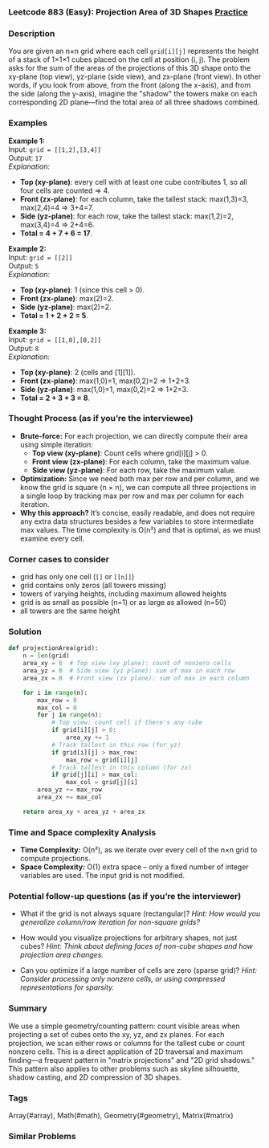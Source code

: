 ### Leetcode 883 (Easy): Projection Area of 3D Shapes [Practice](https://leetcode.com/problems/projection-area-of-3d-shapes)

### Description  
You are given an n×n grid where each cell `grid[i][j]` represents the height of a stack of 1×1×1 cubes placed on the cell at position (i, j). The problem asks for the sum of the areas of the projections of this 3D shape onto the xy-plane (top view), yz-plane (side view), and zx-plane (front view). In other words, if you look from above, from the front (along the x-axis), and from the side (along the y-axis), imagine the "shadow" the towers make on each corresponding 2D plane—find the total area of all three shadows combined.

### Examples  

**Example 1:**  
Input: `grid = [[1,2],[3,4]]`  
Output: `17`  
*Explanation:*
- **Top (xy-plane)**: every cell with at least one cube contributes 1, so all four cells are counted ⇒ 4.
- **Front (zx-plane)**: for each column, take the tallest stack: max(1,3)=3, max(2,4)=4 ⇒ 3+4=7.
- **Side (yz-plane)**: for each row, take the tallest stack: max(1,2)=2, max(3,4)=4 ⇒ 2+4=6.
- **Total = 4 + 7 + 6 = 17**.

**Example 2:**  
Input: `grid = [[2]]`  
Output: `5`  
*Explanation:*
- **Top (xy-plane)**: 1 (since this cell > 0).
- **Front (zx-plane)**: max(2)=2.
- **Side (yz-plane)**: max(2)=2.
- **Total = 1 + 2 + 2 = 5**.

**Example 3:**  
Input: `grid = [[1,0],[0,2]]`  
Output: `8`  
*Explanation:*
- **Top (xy-plane)**: 2 (cells  and [1][1]).
- **Front (zx-plane)**: max(1,0)=1, max(0,2)=2 ⇒ 1+2=3.
- **Side (yz-plane)**: max(1,0)=1, max(0,2)=2 ⇒ 1+2=3.
- **Total = 2 + 3 + 3 = 8**.

### Thought Process (as if you’re the interviewee)  
- **Brute-force:** For each projection, we can directly compute their area using simple iteration:
  - **Top view (xy-plane)**: Count cells where grid[i][j] > 0.
  - **Front view (zx-plane)**: For each column, take the maximum value.
  - **Side view (yz-plane)**: For each row, take the maximum value.
- **Optimization:** Since we need both max per row and per column, and we know the grid is square (n × n), we can compute all three projections in a single loop by tracking max per row and max per column for each iteration.
- **Why this approach?** It’s concise, easily readable, and does not require any extra data structures besides a few variables to store intermediate max values. The time complexity is O(n²) and that is optimal, as we must examine every cell.

### Corner cases to consider  
- grid has only one cell (`[]` or `[[n]]`)
- grid contains only zeros (all towers missing)
- towers of varying heights, including maximum allowed heights
- grid is as small as possible (n=1) or as large as allowed (n=50)
- all towers are the same height

### Solution

```python
def projectionArea(grid):
    n = len(grid)
    area_xy = 0  # Top view (xy plane): count of nonzero cells
    area_yz = 0  # Side view (yz plane): sum of max in each row
    area_zx = 0  # Front view (zx plane): sum of max in each column

    for i in range(n):
        max_row = 0
        max_col = 0
        for j in range(n):
            # Top view: count cell if there's any cube
            if grid[i][j] > 0:
                area_xy += 1
            # Track tallest in this row (for yz)
            if grid[i][j] > max_row:
                max_row = grid[i][j]
            # Track tallest in this column (for zx)
            if grid[j][i] > max_col:
                max_col = grid[j][i]
        area_yz += max_row
        area_zx += max_col

    return area_xy + area_yz + area_zx
```

### Time and Space complexity Analysis  

- **Time Complexity:** O(n²), as we iterate over every cell of the n×n grid to compute projections.
- **Space Complexity:** O(1) extra space – only a fixed number of integer variables are used. The input grid is not modified.

### Potential follow-up questions (as if you’re the interviewer)  

- What if the grid is not always square (rectangular)?
  *Hint: How would you generalize column/row iteration for non-square grids?*

- How would you visualize projections for arbitrary shapes, not just cubes?
  *Hint: Think about defining faces of non-cube shapes and how projection area changes.*

- Can you optimize if a large number of cells are zero (sparse grid)?
  *Hint: Consider processing only nonzero cells, or using compressed representations for sparsity.*

### Summary
We use a simple geometry/counting pattern: count visible areas when projecting a set of cubes onto the xy, yz, and zx planes. For each projection, we scan either rows or columns for the tallest cube or count nonzero cells. This is a direct application of 2D traversal and maximum finding—a frequent pattern in "matrix projections" and "2D grid shadows." This pattern also applies to other problems such as skyline silhouette, shadow casting, and 2D compression of 3D shapes.

### Tags
Array(#array), Math(#math), Geometry(#geometry), Matrix(#matrix)

### Similar Problems

